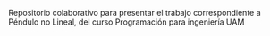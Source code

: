 Repositorio colaborativo para presentar el trabajo correspondiente a Péndulo no Lineal, del curso Programación para ingeniería UAM
